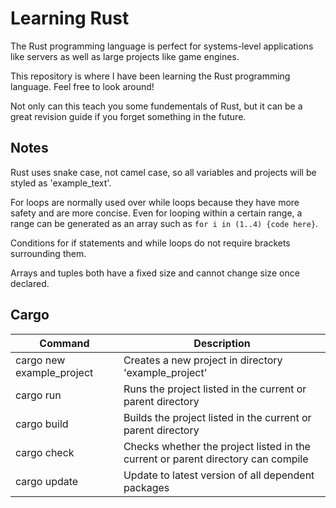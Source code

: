 # Learning Rust

The Rust programming language is perfect for systems-level applications like servers as well as large projects like game engines.

This repository is where I have been learning the Rust programming language. Feel free to look around!

Not only can this teach you some fundementals of Rust, but it can be a great revision guide if you forget something in the future.

## Notes

Rust uses snake case, not camel case, so all variables and projects will be styled as 'example_text'.

For loops are normally used over while loops because they have more safety and are more concise. Even for looping within a certain range, a range can be generated as an array such as `for i in (1..4) {code here}`.

Conditions for if statements and while loops do not require brackets surrounding them.

Arrays and tuples both have a fixed size and cannot change size once declared.

## Cargo

| Command | Description |
| --- | --- |
| cargo new example_project | Creates a new project in directory 'example_project' |
| cargo run | Runs the project listed in the current or parent directory |
| cargo build | Builds the project listed in the current or parent directory |
| cargo check | Checks whether the project listed in the current or parent directory can compile |
| cargo update | Update to latest version of all dependent packages |
